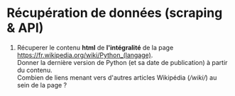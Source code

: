 # Récupération de données (scraping & API)

1. Récuperer le contenu **html** de **l'intégralité** de la page https://fr.wikipedia.org/wiki/Python_(langage). \
Donner la dernière version de Python (et sa date de publication) à partir du contenu. \
Combien de liens menant vers d'autres articles Wikipédia (*/wiki/*) au sein de la page ?
